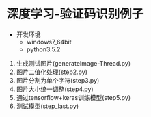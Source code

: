 # 深度学习-验证码识别例子
* 开发环境  
    * windows7_64bit 
    * python3.5.2


1. 生成测试图片(generateImage-Thread.py)
2. 图片二值化处理(step2.py)
3. 图片分割为单个字符(step3.py)
4. 图片大小统一调整(step4.py)
5. 通过tensorflow+keras训练模型(step5.py)
6. 测试模型(step_last.py)

